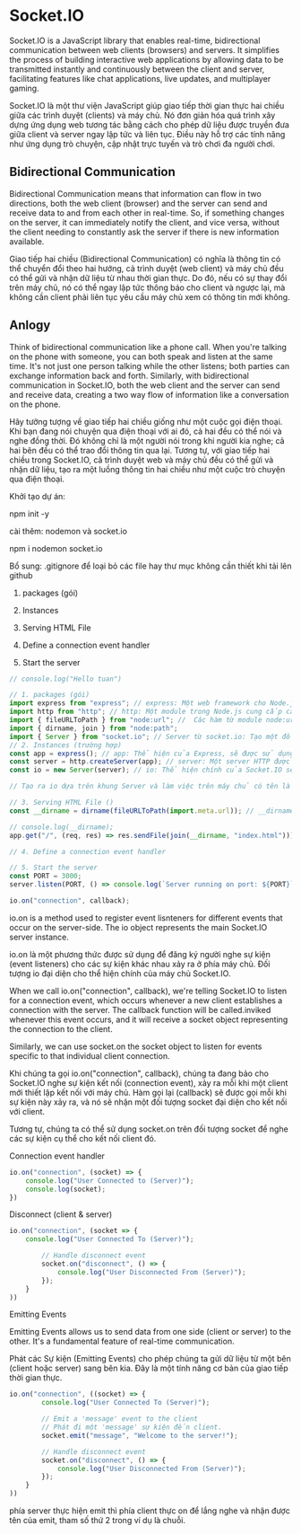 # Socket.IO

Socket.IO is a JavaScript library that enables real-time, bidirectional communication between web clients (browsers) and servers. It simplifies the process of building interactive web applications by allowing data to be transmitted instantly and continuously between the client and server, facilitating features like chat applications, live updates, and multiplayer gaming.

Socket.IO là một thư viện JavaScript giúp giao tiếp thời gian thực hai chiều giữa các trình duyệt (clients) và máy chủ. Nó đơn giản hóa quá trình xây dựng ứng dụng web tương tác bằng cách cho phép dữ liệu được truyền đưa giữa client và server ngay lập tức và liên tục. Điều này hỗ trợ các tính năng như ứng dụng trò chuyện, cập nhật trực tuyến và trò chơi đa người chơi.

## Bidirectional Communication

Bidirectional Communication means that information can flow in two directions, both the web client (browser) and the server can send and receive data to and from each other in real-time. So, if something changes on the server, it can immediately notify the client, and vice versa, without the client needing to constantly ask the server if there is new information available.

Giao tiếp hai chiều (Bidirectional Communication) có nghĩa là thông tin có thể chuyển đổi theo hai hướng, cả trình duyệt (web client) và máy chủ đều có thể gửi và nhận dữ liệu từ nhau thời gian thực. Do đó, nếu có sự thay đổi trên máy chủ, nó có thể ngay lập tức thông báo cho client và ngược lại, mà không cần client phải liên tục yêu cầu máy chủ xem có thông tin mới không.

## Anlogy

Think of bidirectional communication like a phone call. When you're talking on the phone with someone, you can both speak and listen at the same time. It's not just one person talking while the other listens; both parties can exchange information back and forth. Similarly, with bidirectional communication in Socket.IO, both the web client and the server can send and receive data, creating a two way flow of information like a conversation on the phone.

Hãy tưởng tượng về giao tiếp hai chiều giống như một cuộc gọi điện thoại. Khi bạn đang nói chuyện qua điện thoại với ai đó, cả hai đều có thể nói và nghe đồng thời. Đó không chỉ là một người nói trong khi người kia nghe; cả hai bên đều có thể trao đổi thông tin qua lại. Tương tự, với giao tiếp hai chiều trong Socket.IO, cả trình duyệt web và máy chủ đều có thể gửi và nhận dữ liệu, tạo ra một luồng thông tin hai chiều như một cuộc trò chuyện qua điện thoại.

Khởi tạo dự án:

npm init -y

cài thêm: nodemon và socket.io

npm i nodemon socket.io

Bổ sung: .gitignore để loại bỏ các file hay thư mục không cần thiết khi tải lên github

1. packages (gói)

2. Instances

3. Serving HTML File

4. Define a connection event handler

5. Start the server

```js
// console.log("Hello tuan")

// 1. packages (gói)
import express from "express"; // express: Một web framework cho Node.js, giúp xây dựng các ứng dụng web dễ dàng hơn.
import http from "http"; // http: Một module trong Node.js cung cấp các công cụ để làm việc với HTTP.
import { fileURLToPath } from "node:url"; //  Các hàm từ module node:url và node:path giúp làm việc với đường dẫn và URL.
import { dirname, join } from "node:path";
import { Server } from "socket.io"; // Server từ socket.io: Tạo một đối tượng server của Socket.IO để xử lý giao tiếp thời gian thực.
// 2. Instances (trường hợp)
const app = express(); // app: Thể hiện của Express, sẽ được sử dụng để định nghĩa các đường dẫn và xử lý các yêu cầu HTTP.
const server = http.createServer(app); // server: Một server HTTP được tạo bằng cách sử dụng http.createServer và chuyển vào app của Express.
const io = new Server(server); // io: Thể hiện chính của Socket.IO server được tạo bằng cách chuyển vào server.

// Tạo ra io dựa trên khung Server và làm việc trên máy chủ có tên là server. 

// 3. Serving HTML File ()
const __dirname = dirname(fileURLToPath(import.meta.url)); // __dirname: Lấy đường dẫn thư mục hiện tại của file đang thực thi.

// console.log(__dirname);
app.get("/", (req, res) => res.sendFile(join(__dirname, "index.html"))); // app.get(): Định nghĩa một đường dẫn (endpoint) cho HTTP GET request. Ở đây, khi truy cập '/' (root), server sẽ trả về file HTML.

// 4. Define a connection event handler

// 5. Start the server
const PORT = 3000;
server.listen(PORT, () => console.log(`Server running on port: ${PORT}`));
```

```js
io.on("connection", callback);
```

io.on is a method used to register event lisnteners for different events that occur on the server-side. The io object represents the main Socket.IO server instance.

io.on là một phương thức được sử dụng để đăng ký người nghe sự kiện (event listeners) cho các sự kiện khác nhau xảy ra ở phía máy chủ. Đối tượng io đại diện cho thể hiện chính của máy chủ Socket.IO.


When we call io.on("connection", callback), we're telling Socket.IO to listen for a connection event, which occurs whenever a new client establishes a connection with the server. The callback function will be called.inviked whenever this event occurs, and it will receive a socket object representing the connection to the client.

Similarly, we can use socket.on the socket object to listen for events specific to that individual client connection.

Khi chúng ta gọi io.on("connection", callback), chúng ta đang bảo cho Socket.IO nghe sự kiện kết nối (connection event), xảy ra mỗi khi một client mới thiết lập kết nối với máy chủ. Hàm gọi lại (callback) sẽ được gọi mỗi khi sự kiện này xảy ra, và nó sẽ nhận một đối tượng socket đại diện cho kết nối với client.

Tương tự, chúng ta có thể sử dụng socket.on trên đối tượng socket để nghe các sự kiện cụ thể cho kết nối client đó.

Connection event handler

```js
io.on("connection", (socket) => {
    console.log("User Connected to (Server)");
    console.log(socket);
})
```

Disconnect (client & server)

```js
io.on("connection", (socket => {
    console.log("User Connected To (Server)");

        // Handle disconnect event
        socket.on("disconnect", () => {
            console.log("User Disconnected From (Server)");
        });
    }
))
```

Emitting Events

Emitting Events allows us to send data from one side (client or server) to the other. It's a fundamental feature of real-time communication.

Phát các Sự kiện (Emitting Events) cho phép chúng ta gửi dữ liệu từ một bên (client hoặc server) sang bên kia. Đây là một tính năng cơ bản của giao tiếp thời gian thực.


```js
io.on("connection", ((socket) => {
        console.log("User Connected To (Server)");

        // Emit a 'message' event to the client
        // Phát đi một 'message' sự kiện đến client.
        socket.emit("message", "Welcome to the server!");

        // Handle disconnect event
        socket.on("disconnect", () => {
            console.log("User Disconnected From (Server)");
        });
    }
))
```

phía server thực hiện emit thì phía client thực on để lắng nghe và nhận được tên của emit, tham số thứ 2 trong ví dụ là chuỗi.






